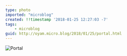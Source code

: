 ```yaml
---
type: photo
imported: "microblog"
created: !!timestamp '2018-01-25 12:27:03 -7'
tags:
    - microblog
guid: http://oyam.micro.blog/2018/01/25/portal.html
---
```

![Portal](/media/images/photos/2018/01/portal.jpg)

